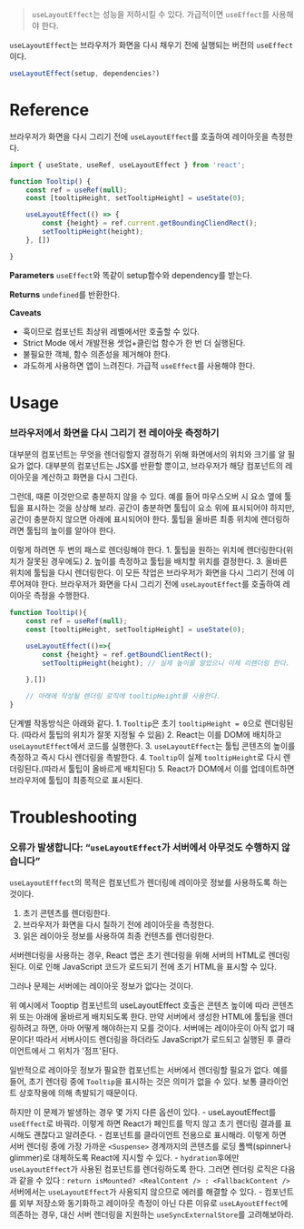 > `useLayoutEffect`는 성능을 저하시킬 수 있다. 가급적이면 `useEffect`를 사용해야 한다.

`useLayoutEffect`는 브라우저가 화면을 다시 채우기 전에 실행되는 버전의 `useEffect`이다.
```jsx
useLayoutEffect(setup, dependencies?)
```

# **Reference**
브라우저가 화면을 다시 그리기 전에 `useLayoutEffect`를 호출하여 레이아웃을 측정한다.

```jsx
import { useState, useRef, useLayoutEffect } from 'react';

function Tooltip() {
	const ref = useRef(null);
	const [tooltipHeight, setTooltipHeight] = useState(0);

	useLayoutEffect(() => {
		const {height} = ref.current.getBoundingCliendRect();
		setTooltipHeight(height);
	}, [])

}
```

**Parameters**
`useEffect`와 똑같이 setup함수와 dependency를 받는다.

**Returns**
`undefined`를 반환한다.

**Caveats**
- 훅이므로 컴포넌트 최상위 레벨에서만 호출할 수 있다.
- Strict Mode 에서 개발전용 셋업+클린업 함수가 한 번 더 실행된다.
- 불필요한 객체, 함수 의존성을 제거해야 한다.
- 과도하게 사용하면 앱이 느려진다. 가급적 `useEffect`를 사용해야 한다.


# **Usage**
### 브라우저에서 화면을 다시 그리기 전 레이아웃 측정하기
대부분의 컴포넌트는 무엇을 렌더링할지 결정하기 위해 화면에서의 위치와 크기를 알 필요가 없다. 대부분의 컴포넌트는 JSX를 반환할 뿐이고, 브라우저가 해당 컴포넌트의 레이아웃을 계산하고 화면을 다시 그린다.

그런데, 때론 이것만으로 충분하지 않을 수 있다. 예를 들어 마우스오버 시 요소 옆에 툴팁을 표시하는 것을 상상해 보라. 공간이 충분하면 툴팁이 요소 위에 표시되어야 하지만, 공간이 충분하지 않으면 아래에 표시되어야 한다. 툴팁을 올바른 최종 위치에 렌더링하려면 툴팁의 높이를 알아야 한다.

이렇게 하려면 두 번의 패스로 렌더링해야 한다.
	1. 툴팁을 원하는 위치에 렌더링한다(위치가 잘못된 경우에도)
	2. 높이를 측정하고 툴팁을 배치할 위치를 결정한다.
	3. 올바른 위치에 툴팁을 다시 렌더링한다.
이 모든 작업은 브라우저가 화면을 다시 그리기 전에 이루어져야 한다. 브라우저가 화면을 다시 그리기 전에 `useLayoutEffect`를 호출하여 레이아웃 측정을 수행한다.

```jsx
function Tooltip(){
	const ref = useRef(null);
	const [tooltipHeight, setTooltipHeight] = useState(0);

	useLayoutEffect(()=>{
		const {height} = ref.getBoundClientRect();
		setTooltipHeight(height); // 실제 높이를 알았으니 이제 리렌더링 한다.
	
	},[])

	// 아래에 작성될 렌더링 로직에 tooltipHeight를 사용한다.
}
```

단계별 작동방식은 아래와 같다.
	1. `Tooltip`은 초기 `tooltipHeight = 0`으로 렌더링된다. (따라서 툴팁의 위치가 잘못 지정될 수 있음)
	2. React는 이를 DOM에 배치하고 `useLayoutEffect`에서 코드를 실행한다.
	3. `useLayoutEffect`는 툴팁 콘텐츠의 높이를 측정하고 즉시 다시 렌더링을 촉발한다.
	4. `Tooltip`이 실제 `tooltipHeight`로 다시 렌더링된다.(따라서 툴팁이 올바르게 배치된다)
	5. React가 DOM에서 이를 업데이트하면 브라우저에 툴팁이 최종적으로 표시된다.

# **Troubleshooting**
### 오류가 발생합니다: “`useLayoutEffect`가 서버에서 아무것도 수행하지 않습니다ˮ
`useLayoutEfffect`의 목적은 컴포넌트가 렌더링에 레이아웃 정보를 사용하도록 하는 것이다.
1. 초기 콘텐츠를 렌더링한다.
2. 브라우저가 화면을 다시 칠하기 전에 레이아웃을 측정한다.
3. 읽은 레이아웃 정보를 사용하여 최종 컨텐츠를 렌더링한다.

서버렌더링을 사용하는 경우, React 앱은 초기 렌더링을 위해 서버의 HTML로 렌더링된다. 이로 인해 JavaScript 코드가 로드되기 전에 초기 HTML을 표시할 수 있다.

그러나 문제는 서버에는 레이아웃 정보가 없다는 것이다.

위 예시에서 Tooptip 컴포넌트의 useLayoutEffect 호출은 콘텐츠 높이에 따라 콘텐츠 위 또는 아래에 올바르게 배치되도록 한다. 만약 서버에서 생성한 HTML에 툴팁을 렌더링하려고 하면, 아마 어떻게 해야하는지 모를 것이다. 서버에는 레이아웃이 아직 없기 때문이다! 따라서 서버사이드 렌더링을 하더라도 JavaScript가 로드되고 실행된 후 클라이언트에서 그 위치가 '점프'된다.

일반적으로 레이아웃 정보가 필요한 컴포넌트는 서버에서 렌더링할 필요가 없다. 예를 들어, 초기 렌더링 중에 `Tooltip`을 표시하는 것은 의미가 없을 수 있다. 보통 클라이언트 상호작용에 의해 촉발되기 때문이다.

하지만 이 문제가 발생하는 경우 몇 가지 다른 옵션이 있다.
	- useLayoutEffect를 `useEffect`로 바꿔라. 이렇게 하면 React가 페인트를 막지 않고 초기 렌더링 결과를 표시해도 괜찮다고 알려준다.
	- 컴포넌트를 클라이언트 전용으로 표시해라. 이렇게 하면 서버 렌더링 중에 가장 가까운 `<Suspense>` 경계까지의 콘텐츠를 로딩 폴백(spinner나 glimmer)로 대체하도록 React에 지시할 수 있다.
	- `hydration`후에만 `useLayoutEffect`가 사용된 컴포넌트를 렌더링하도록 한다. 그러면 렌더링 로직은 다음과 같을 수 있다 : `return isMounted? <RealContent /> : <FallbackContent />` 서버에서는 `useLayoutEffect`가 사용되지 않으므로 에러를 해결할 수 있다.
	- 컴포넌트를 외부 저장소와 동기화하고 레이아웃 측정이 아닌 다른 이유로 `useLAyoutEffect`에 의존하는 경우, 대신 서버 렌더링을 지원하는 `useSyncExternalStore`를 고려해보아라.